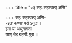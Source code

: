 +++
title = "०३ सहः सहस्वत्य् असि"

+++
सहः सहस्वत्य् असि-  
-इतः कण्वाः परो ऽनुदः ।  
इमा या अधुनागता  
याश् चेह ग्रहणीः पुरा ॥